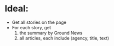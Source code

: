 # Ideal:

- Get all stories on the page
- For each story, get 
    1. the summary by Ground News
    2. all articles, each include (agency, title, text)